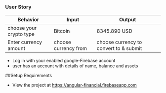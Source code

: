 

### User Story

Behavior | Input | Output
---------|-------|-------
choose your crypto type | Bitcoin | 8345.890 USD
Enter currency amount | choose currency from | choose currency to convert to & submit

* Log in with your enabled google-Firebase account
* user has an account with details of name, balance and assets



##Setup Requirements
* View the project at https://angular-financial.firebaseapp.com




